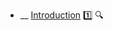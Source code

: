 * __ [Introduction]({{baseUrl}}/architecture/architecturalStyles/introduction) :one: <trigger for="pop:architecturalStyles-introduction-preview">:mag:</trigger>

<popover id="pop:architecturalStyles-introduction-preview" title=":mag: Introduction" placement="right">
  <div slot="content">
    <include src=".\preview.md" />
  </div>
</popover>

